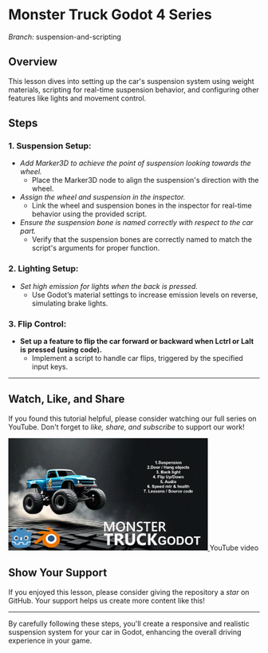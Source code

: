 # Monster Truck Godot 4 Series

*Branch:* suspension-and-scripting

## Overview
This lesson dives into setting up the car's suspension system using weight materials, scripting for real-time suspension behavior, and configuring other features like lights and movement control.

## Steps

### 1. Suspension Setup:
- *Add Marker3D to achieve the point of suspension looking towards the wheel.*
  - Place the Marker3D node to align the suspension's direction with the wheel.
- *Assign the wheel and suspension in the inspector.*
  - Link the wheel and suspension bones in the inspector for real-time behavior using the provided script.
- *Ensure the suspension bone is named correctly with respect to the car part.*
  - Verify that the suspension bones are correctly named to match the script's arguments for proper function.

### 2. Lighting Setup:
- *Set high emission for lights when the back is pressed.*
  - Use Godot’s material settings to increase emission levels on reverse, simulating brake lights.

### 3. Flip Control:
- **Set up a feature to flip the car forward or backward when Lctrl or Lalt is pressed (using code).**
  - Implement a script to handle car flips, triggered by the specified input keys.

---

## Watch, Like, and Share
If you found this tutorial helpful, please consider watching our full series on YouTube. Don't forget to *like, share, and subscribe* to support our work!

<a href="https://youtu.be/oT26ToDd35Q">
    <img src="https://github.com/Lakshman-YT/Mnstr-Trck-GDT-4-series/blob/main/Images/thunbnail.jpg" alt="YouTube Video" width="400" height="225">
</a> YouTube video

## Show Your Support
If you enjoyed this lesson, please consider giving the repository a *star* on GitHub. Your support helps us create more content like this!

---

By carefully following these steps, you'll create a responsive and realistic suspension system for your car in Godot, enhancing the overall driving experience in your game.
